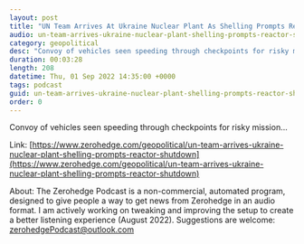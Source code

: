 ```yaml
---
layout: post
title: "UN Team Arrives At Ukraine Nuclear Plant As Shelling Prompts Reactor Shutdown"
audio: un-team-arrives-ukraine-nuclear-plant-shelling-prompts-reactor-shutdown-0
category: geopolitical
desc: "Convoy of vehicles seen speeding through checkpoints for risky mission..."
duration: 00:03:28
length: 208
datetime: Thu, 01 Sep 2022 14:35:00 +0000
tags: podcast
guid: un-team-arrives-ukraine-nuclear-plant-shelling-prompts-reactor-shutdown-0
order: 0
---
```

Convoy of vehicles seen speeding through checkpoints for risky mission...

Link: [https://www.zerohedge.com/geopolitical/un-team-arrives-ukraine-nuclear-plant-shelling-prompts-reactor-shutdown](https://www.zerohedge.com/geopolitical/un-team-arrives-ukraine-nuclear-plant-shelling-prompts-reactor-shutdown)

About: The Zerohedge Podcast is a non-commercial, automated program, designed to give people a way to get news from Zerohedge in an audio format.  I am actively working on tweaking and improving the setup to create a better listening experience (August 2022).  Suggestions are welcome: [zerohedgePodcast@outlook.com](mailto:zerohedgePodcast@outlook.com)